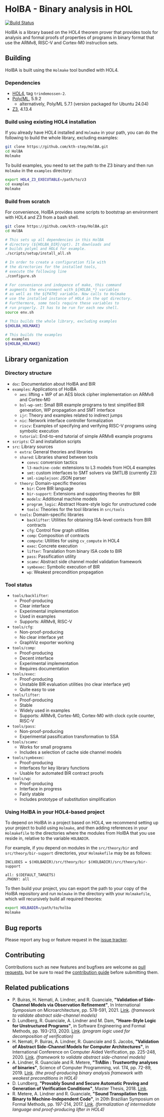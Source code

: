 # HolBA - Binary analysis in HOL

[![Build Status][workflow-badge]][workflow-link] 

[workflow-badge]: https://github.com/kth-step/HolBA/actions/workflows/build.yaml/badge.svg?branch=master
[workflow-link]: https://github.com/kth-step/HolBA/actions/workflows/build.yaml

HolBA is a library based on the HOL4 theorem prover that provides
tools for analysis and formal proofs of properties of programs in binary
format that use the ARMv8, RISC-V and Cortex-M0 instruction sets.

## Building

HolBA is built using the `Holmake` tool bundled with HOL4.

### Dependencies

- [HOL4](https://github.com/HOL-Theorem-Prover/HOL), tag `trindemossen-2`.
- [Poly/ML](https://github.com/polyml/polyml), 5.9.2
  - alternatively, Poly/ML 5.7.1 (version packaged for Ubuntu 24.04)
- [Z3](https://github.com/Z3Prover/z3), 4.13.4

### Build using existing HOL4 installation

If you already have HOL4 installed and `Holmake` in your path,
you can do the following to build the whole library, excluding examples:

```bash
git clone https://github.com/kth-step/HolBA.git
cd HolBA
Holmake
```

To build examples, you need to set the path to the Z3
binary and then run `Holmake` in the `examples` directory:

```bash
export HOL4_Z3_EXECUTABLE=/path/to/z3
cd examples
Holmake
```

### Build from scratch

For convenience, HolBA provides some scripts to bootstrap
an environment with HOL4 and Z3 from a bash shell.

```bash
git clone https://github.com/kth-step/HolBA.git
cd HolBA

# This sets up all dependencies in this HolBA
# directory (${HOLBA_DIR}/opt). It downloads and
# builds polyml and HOL4 for example.
./scripts/setup/install_all.sh

# In order to create a configuration file with
# the directories for the installed tools,
# execute the following line
./configure.sh

# For convenience and indepence of make, this command
# augments the environment with ${HOLBA_*} variables
# as well as the ${PATH} variable. Now calls to Holmake
# use the installed instance of HOL4 in the opt directory.
# Furthermore, some tools require these variables to
# run properly. It has to be run for each new shell.
source env.sh

# This builds the whole library, excluding examples
${HOLBA_HOLMAKE}

# This builds the examples
cd examples
${HOLBA_HOLMAKE}
```

## Library organization

### Directory structure

- `doc`: Documentation about HolBA and BIR
- `examples`: Applications of HolBA
  - `aes`: lifting + WP of an AES block cipher implementation on ARMv8 and Cortex-M0
  - `bsl-wp-smt`: Small BIR example programs to test simplified BIR generation, WP propagation and SMT interface
  - `ijr`: Theory and examples related to indirect jumps
  - `nic`: Network interface controller formalization
  - `riscv`: Examples of specifying and verifying RISC-V programs using symbolic execution
  - `tutorial`: End-to-end tutorial of simple ARMv8 example programs
- `scripts`: CI and installation scripts
- `src`: Library sources
  - `extra`: General theories and libraries
  - `shared`: Libraries shared between tools
    - `convs`: conversion tactics
    - `l3-machine-code`: extensions to L3 models from HOL4 examples
    - `smt`: custom interfaces to SMT solvers via SMTLIB (currently Z3)
    - `sml-simplejson`: JSON parser
  - `theory`: Domain-specific theories
    - `bir`: Core BIR language
    - `bir-support`: Extensions and supporting theories for BIR
    - `models`: Additional machine models
    - `program_logic`: Abstract Hoare-style logic for unstructured code
    - `tools`: Theories for the tool libraries in `src/tools`
  - `tools`: Domain-specific libraries
    - `backlifter`: Utilities for obtaining ISA-level contracts from BIR contracts
    - `cfg`: Control flow graph utilities
    - `comp`: Composition of contracts
    - `compute`: Utilities for using `cv_compute` in HOL4
    - `exec`: Concrete execution
    - `lifter`: Translation from binary ISA code to BIR
    - `pass`: Passification utility
    - `scamv`: Abstract side channel model validation framework
    - `symbexec`: Symbolic execution of BIR
    - `wp`: Weakest precondition propagation

### Tool status

- `tools/backlifter`:
  * Proof-producing
  * Clear interface
  * Experimental implementation
  * Used in examples
  * Supports: ARMv8, RISC-V
- `tools/cfg`:
  * Non-proof-producing
  * No clear interface yet
  * GraphViz exporter working
- `tools/comp`:
  * Proof-producing
  * Decent interface
  * Experimental implementation
  * Requires documentation
- `tools/exec`:
  * Proof-producing
  * Unstable BIR evaluation utilities (no clear interface yet)
  * Quite easy to use
- `tools/lifter`:
  * Proof-producing
  * Stable
  * Widely used in examples
  * Supports: ARMv8, Cortex-M0, Cortex-M0 with clock cycle counter, RISC-V
- `tools/pass`:
  * Non-proof-producing
  * Experimental passification transformation to SSA
- `tools/scamv`:
  * Works for small programs
  * Includes a selection of cache side channel models
- `tools/symbexec`:
  * Proof-producing
  * Interfaces for key library functions
  * Usable for automated BIR contract proofs
- `tools/wp`:
  * Proof-producing
  * Interface in progress
  * Fairly stable
  * Includes prototype of substitution simplification

### Using HolBA in your HOL4-based project

To depend on HolBA in a project based on HOL4, we recommend setting up your project
to build using `Holmake`, and then adding references in your `Holmakefile` to
the directories where the modules from HolBA that you use reside in, relative to
the variable `HOLBADIR`.

For example, if you depend on modules in the `src/theory/bir` and
`src/theory/bir-support` directories, your `Holmakefile` may be as follows:

```make
INCLUDES = $(HOLBADIR)/src/theory/bir $(HOLBADIR)/src/theory/bir-support

all: $(DEFAULT_TARGETS)
.PHONY: all
```

To then build your project, you can export the path to your copy of the HolBA repository
and run `Holmake` in the directory with your `Holmakefile`, which will recursively
build all required theories:

```bash
export HOLBADIR=/path/to/holba
Holmake
```

## Bug reports

Please report any bug or feature request in the
[issue tracker](https://github.com/kth-step/HolBA/issues).

## Contributing

Contributions such as new features and bugfixes are welcome as
[pull requests](https://github.com/kth-step/HolBA/pulls),
but be sure to read the [contribution guide](CONTRIBUTING.md)
before submitting them.

## Related publications

- P. Buiras, H. Nemati, A. Lindner, and R. Guanciale, **"Validation of Side-Channel Models via Observation Refinement"**, In International Symposium on Microarchitecture, pp. 578-591, 2021. [Link](https://doi.org/10.1145/3466752.3480130). _(framework to validate abstract side-channel models)_
- D. Lundberg, R. Guanciale, A. Lindner and M. Dam, **"Hoare-Style Logic for Unstructured Programs"**, in Software Engineering and Formal Methods, pp. 193-213, 2020. [Link](https://doi.org/10.1007/978-3-030-58768-0_11). _(program logic used for decomposition of verification)_
- H. Nemati, P. Buiras, A. Lindner, R. Guanciale and S. Jacobs, **"Validation of Abstract Side-Channel Models for Computer Architectures"**, in International Conference on Computer Aided Verification, pp. 225-248, 2020. [Link](https://doi.org/10.1007/978-3-030-53288-8_12). _(framework to validate abstract side-channel models)_
- A. Lindner, R. Guanciale and R. Metere, **"TrABin : Trustworthy analyses of binaries"**, Science of Computer Programming, vol. 174, pp. 72-89, 2019. [Link](https://doi.org/10.1016/j.scico.2019.01.001). _(the proof-producing binary analysis framework with weakest preconditions in HOL4)_
- D. Lundberg, **"Provably Sound and Secure Automatic Proving and Generation of Verification Conditions"**, Master Thesis, 2018. [Link](http://urn.kb.se/resolve?urn=urn%3Anbn%3Ase%3Akth%3Adiva-239441).
- R. Metere, A. Lindner and R. Guanciale, **"Sound Transpilation from Binary to Machine-Independent Code"**, in 20th Brazilian Symposium on Formal Methods, pp. 197-214, 2017. [Link](https://doi.org/10.1007/978-3-319-70848-5_13). _(formalization of intermediate language and proof-producing lifter in HOL4)_

